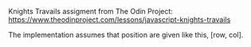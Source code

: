 Knights Travails assigment from The Odin Project: https://www.theodinproject.com/lessons/javascript-knights-travails

The implementation assumes that position are given like this, [row, col].